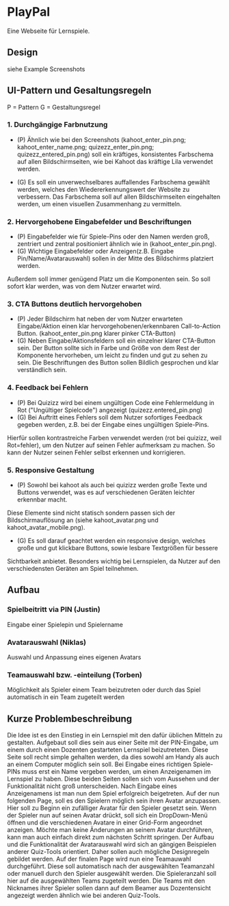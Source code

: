 # PlayPal

Eine Webseite für Lernspiele.

## Design

siehe Example Screenshots

## UI-Pattern und Gesaltungsregeln

P = Pattern G = Gestaltungsregel

### 1. Durchgängige Farbnutzung

- (P) Ähnlich wie bei den Screenshots (kahoot_enter_pin.png; kahoot_enter_name.png; quizezz_enter_pin.png; quizezz_entered_pin.png)
soll ein kräftiges, konsistentes Farbschema auf allen Bildschirmseiten, wie bei Kahoot das kräftige Lila verwendet werden.

- (G) Es soll ein unverwechselbares auffallendes Farbschema gewählt werden, welches den Wiedererkennungswert der Website zu verbessern.
Das Farbschema soll auf allen Bildschirmseiten eingehalten werden, um einen visuellen Zusammenhang zu vermitteln.

### 2. Hervorgehobene Eingabefelder und Beschriftungen

- (P) Eingabefelder wie für Spiele-Pins oder den Namen werden groß, zentriert und zentral positioniert ähnlich wie in (kahoot_enter_pin.png).
- (G) Wichtige Eingabefelder oder Anzeigen(z.B. Eingabe Pin/Name/Avatarauswahl) sollen in der Mitte des Bildschirms platziert werden. 

Außerdem soll immer genügend Platz um die Komponenten sein. So soll sofort klar werden, was von dem Nutzer erwartet wird. 

### 3. CTA Buttons deutlich hervorgehoben

- (P) Jeder Bildschirm hat neben der vom Nutzer erwarteten Eingabe/Aktion einen klar hervorgehobenen/erkennbaren Call-to-Action Button. (kahoot_enter_pin.png klarer pinker CTA-Button)
- (G) Neben Eingabe/Aktionsfeldern soll ein einzelner klarer CTA-Button sein. Der Button sollte sich in Farbe und Größe von dem Rest der Komponente
hervorheben, um leicht zu finden und gut zu sehen zu sein. Die Beschriftungen des Button sollen Bildlich gesprochen und klar verständlich sein.

### 4. Feedback bei Fehlern

- (P) Bei Quizizz wird bei einem ungültigen Code eine Fehlermeldung in Rot ("Ungültiger Spielcode") angezeigt (quizezz.entered_pin.png)
- (G) Bei Auftritt eines Fehlers soll dem Nutzer sofortiges Feedback gegeben werden, z.B. bei der Eingabe eines ungültigen Spiele-Pins.

Hierfür sollen kontrastreiche Farben verwendet werden (rot bei quizizz, weil Rot=fehler), um den Nutzer auf seinen Fehler aufmerksam zu machen. 
So kann der Nutzer seinen Fehler selbst erkennen und korrigieren.

### 5. Responsive Gestaltung

- (P) Sowohl bei kahoot als auch bei quizizz werden große Texte und Buttons verwendet, was es auf verschiedenen Geräten leichter erkennbar macht. 

Diese Elemente sind nicht statisch sondern passen sich der Bildschirmauflösung an (siehe kahoot_avatar.png und kahoot_avatar_mobile.png).

- (G) Es soll darauf geachtet werden ein responsive design, welches große und gut klickbare Buttons, sowie lesbare Textgrößen für bessere

Sichtbarkeit anbietet. Besonders wichtig bei Lernspielen, da Nutzer auf den verschiedensten Geräten am Spiel teilnehmen. 

## Aufbau 

### Spielbeitritt via PIN (Justin)

Eingabe einer Spielepin und Spielername

### Avatarauswahl (Niklas)

Auswahl und Anpassung eines eigenen Avatars

### Teamauswahl bzw. -einteilung (Torben)

Möglichkeit als Spieler einem Team beizutreten oder durch das Spiel automatisch in ein Team zugeteilt werden

## Kurze Problembeschreibung

Die Idee ist es den Einstieg in ein Lernspiel mit den dafür üblichen Mitteln zu gestalten. 
Aufgebaut soll dies sein aus einer Seite mit der PIN-Eingabe, um einem durch einen Dozenten gestarteten 
Lernspiel beizutreteten. Diese Seite soll recht simple gehalten werden, da dies sowohl am Handy als auch
an einem Computer möglich sein soll. Bei Eingabe eines richtigen Spiele-PINs muss erst ein Name vergeben
werden, um einen Anzeigenamen im Lernspiel zu haben. Diese beiden Seiten sollen sich vom Aussehen und der
Funktionalität nicht groß unterscheiden. Nach Eingabe eines Anzeigenamens ist man nun dem Spiel erfolgreich
beigetreten. Auf der nun folgenden Page, soll es den Spielern möglich sein ihren Avatar anzupassen.
Hier soll zu Beginn ein zufälliger Avatar für den Spieler gesetzt sein. Wenn der Spieler nun auf seinen
Avatar drückt, soll sich ein DropDown-Menü öffnen und die verschiedenen Avatare in einer Grid-Form 
angeordnet anzeigen. Möchte man keine Änderungen an seinem Avatar durchführen, kann man auch einfach direkt 
zum nächsten Schritt springen. Der Aufbau und die Funktionalität der Avatarauswahl wird sich an gängigen 
Beispielen anderer Quiz-Tools orientiert. Daher sollen auch mögliche Designregeln gebildet werden. Auf der 
finalen Page wird nun eine Teamauwahl durchgeführt. Diese soll automatisch nach der ausgewählten Teamanzahl
oder manuell durch den Spieler ausgewählt werden. Die Spieleranzahl soll hier auf die ausgewählten Teams
zugeteilt werden. Die Teams mit den Nicknames ihrer Spieler sollen dann auf dem Beamer aus Dozentensicht
angezeigt werden ähnlich wie bei anderen Quiz-Tools.
